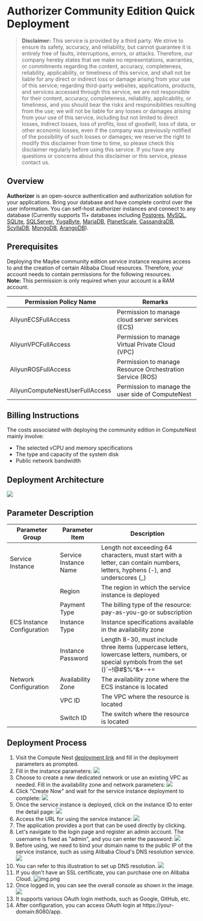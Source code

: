 # Authorizer Community Edition Quick Deployment

> **Disclaimer:** This service is provided by a third party. We strive to ensure its safety, accuracy, and reliability, but cannot guarantee it is entirely free of faults, interruptions, errors, or attacks. Therefore, our company hereby states that we make no representations, warranties, or commitments regarding the content, accuracy, completeness, reliability, applicability, or timeliness of this service, and shall not be liable for any direct or indirect loss or damage arising from your use of this service; regarding third-party websites, applications, products, and services accessed through this service, we are not responsible for their content, accuracy, completeness, reliability, applicability, or timeliness, and you should bear the risks and responsibilities resulting from the use; we will not be liable for any losses or damages arising from your use of this service, including but not limited to direct losses, indirect losses, loss of profits, loss of goodwill, loss of data, or other economic losses, even if the company was previously notified of the possibility of such losses or damages; we reserve the right to modify this disclaimer from time to time, so please check this disclaimer regularly before using this service. If you have any questions or concerns about this disclaimer or this service, please contact us.

## Overview
**Authorizer** is an open-source authentication and authorization solution for your applications. Bring your database and have complete control over the user information. You can self-host authorizer instances and connect to any database (Currently supports 11+ databases including [Postgres](https://www.postgresql.org/), [MySQL](https://www.mysql.com/), [SQLite](https://www.sqlite.org/index.html), [SQLServer](https://www.microsoft.com/en-us/sql-server/), [YugaByte](https://www.yugabyte.com/),  [MariaDB](https://mariadb.org/), [PlanetScale](https://planetscale.com/), [CassandraDB](https://cassandra.apache.org/_/index.html), [ScyllaDB](https://www.scylladb.com/), [MongoDB](https://mongodb.com/), [ArangoDB](https://www.arangodb.com/)).


## Prerequisites

Deploying the Maybe community edition service instance requires access to and the creation of certain Alibaba Cloud resources. Therefore, your account needs to contain permissions for the following resources.  
**Note:** This permission is only required when your account is a RAM account.

| Permission Policy Name                        | Remarks                                              |
|-----------------------------------------------|-----------------------------------------------------|
| AliyunECSFullAccess                           | Permission to manage cloud server services (ECS)   |
| AliyunVPCFullAccess                           | Permission to manage Virtual Private Cloud (VPC)   |
| AliyunROSFullAccess                           | Permission to manage Resource Orchestration Service (ROS) |
| AliyunComputeNestUserFullAccess               | Permission to manage the user side of ComputeNest   |

## Billing Instructions

The costs associated with deploying the community edition in ComputeNest mainly involve:
+ The selected vCPU and memory specifications
+ The type and capacity of the system disk
+ Public network bandwidth

## Deployment Architecture

![](./img-en/deploy.png)

## Parameter Description

| Parameter Group                               | Parameter Item                                     | Description                                          |
|-----------------------------------------------|---------------------------------------------------|-----------------------------------------------------|
| Service Instance                              | Service Instance Name                             | Length not exceeding 64 characters, must start with a letter, can contain numbers, letters, hyphens (-), and underscores (_) |
|                                               | Region                                            | The region in which the service instance is deployed |
|                                               | Payment Type                                      | The billing type of the resource: pay-as-you-go or subscription   |
| ECS Instance Configuration                    | Instance Type                                     | Instance specifications available in the availability zone |
|                                               | Instance Password                                  | Length 8-30, must include three items (uppercase letters, lowercase letters, numbers, or special symbols from the set ()`~!@#$%^&*-+=|{}[]:;'<>,.?/)    |
| Network Configuration                         | Availability Zone                                 | The availability zone where the ECS instance is located |
|                                               | VPC ID                                           | The VPC where the resource is located               |
|                                               | Switch ID                                        | The switch where the resource is located            |

## Deployment Process

1. Visit the Compute Nest [deployment link](https://computenest.console.aliyun.com/service/instance/create/default?type=user&ServiceName=Authorizer%E7%A4%BE%E5%8C%BA%E7%89%88) and fill in the deployment parameters as prompted.
2. Fill in the instance parameters: ![](./img-en/param1.png)
3. Choose to create a new dedicated network or use an existing VPC as needed. Fill in the availability zone and network parameters: ![](./img-en/param2.png)
4. Click "Create Now" and wait for the service instance deployment to complete: ![](./img-en/param4.png)
5. Once the service instance is deployed, click on the instance ID to enter the detail page: ![](./img/serviceInstance2.png)
6. Access the URL for using the service instance: ![](./img-en/serviceInstance3.png)
7. The application provides a port that can be used directly by clicking.
8. Let's navigate to the login page and register an admin account. The username is fixed as "admin", and you can enter the password: ![](./img-en/app1.png)
9. Before using, we need to bind your domain name to the public IP of the service instance, such as using Alibaba Cloud's DNS resolution service. ![](./img-en/app4.png)
10. You can refer to this illustration to set up DNS resolution. ![](./img-en/app5.png)
11. If you don't have an SSL certificate, you can purchase one on Alibaba Cloud. ![img.png](./img-en/app6.png)
12. Once logged in, you can see the overall console as shown in the image. ![](./img-en/app2.png)
13. It supports various OAuth login methods, such as Google, GitHub, etc.
14. After configuration, you can access OAuth login at https://your-domain:8080/app.


